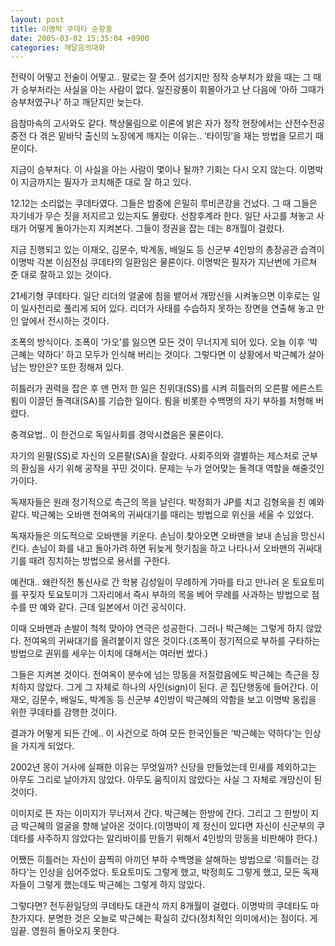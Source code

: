 ```yaml
---
layout: post
title: 이명박 쿠데타 순항중
date: 2005-03-02 15:35:04 +0900
categories: 깨달음의대화
---
```

전략이 어떻고 전술이 어떻고.. 말로는 잘 줏어 섬기지만 정작 승부처가 왔을 때는 그 때가 승부처라는 사실을 아는 사람이 없다. 일진광풍이 휘몰아가고 난 다음에 ‘아하 그때가 승부처였구나’ 하고 깨닫지만 늦는다.    
  
읍참마속의 고사와도 같다. 책상물림으로 이론에 밝은 자가 정작 현장에서는 산전수전공중전 다 겪은 밑바닥 출신의 노장에게 깨지는 이유는.. ‘타이밍’을 재는 방법을 모르기 때문이다.    
  
지금이 승부처다. 이 사실을 아는 사람이 몇이나 될까? 기회는 다시 오지 않는다. 이명박이 지금까지는 필자가 코치해준 대로 잘 하고 있다.    
  
12.12는 소리없는 쿠데타였다. 그들은 밤중에 은밀히 루비콘강을 건넜다. 그 때 그들은 자기네가 무슨 짓을 저지르고 있는지도 몰랐다. 선참후계라 한다. 일단 사고를 쳐놓고 사태가 어떻게 돌아가는지 지켜본다. 그들이 정권을 잡는 데는 8개월이 걸렸다.    
  
지금 진행되고 있는 이재오, 김문수, 박계동, 배일도 등 신군부 4인방의 총장공관 습격이 이명박 각본 이심전심 쿠데타의 일환임은 물론이다. 이명박은 필자가 지난번에 가르쳐 준 대로 잘하고 있는 것이다.    
  
21세기형 쿠데타다. 일단 리더의 얼굴에 침을 뱉어서 개망신을 시켜놓으면 이후로는 일이 일사천리로 풀리게 되어 있다. 리더가 사태를 수습하지 못하는 장면을 연출해 놓고 만인 앞에서 전시하는 것이다.    
  
조폭의 방식이다. 조폭이 ‘가오’를 잃으면 모든 것이 무너지게 되어 있다. 오늘 이후 ‘박근혜는 약하다’ 하고 모두가 인식해 버리는 것이다. 그렇다면 이 상황에서 박근혜가 살아남는 방안은? 또한 정해져 있다.    
  
히틀러가 권력을 잡은 후 맨 먼저 한 일은 친위대(SS)를 시켜 히틀러의 오른팔 에른스트 룀이 이끌던 돌격대(SA)를 기습한 일이다. 룀을 비롯한 수백명의 자기 부하를 처형해 버렸다.    
  
충격요법.. 이 한건으로 독일사회를 경악시켰음은 물론이다.    
  
자기의 왼팔(SS)로 자신의 오른팔(SA)을 잘랐다. 사회주의와 결별하는 제스처로 군부의 환심을 사기 위해 공작을 꾸민 것이다. 문제는 누가 얻어맞는 돌격대 역할을 해줄것인가이다.    
  
독재자들은 원래 정기적으로 측근의 목을 날린다. 박정희가 JP를 치고 김형욱을 친 예와 같다. 박근혜는 오바맨 전여옥의 귀싸대기를 때리는 방법으로 위신을 세울 수 있었다.    
  
독재자들은 의도적으로 오바맨을 키운다. 손님이 찾아오면 오바맨을 보내 손님을 망신시킨다. 손님이 화를 내고 돌아가려 하면 뒤늦게 헛기침을 하고 나타나서 오바맨의 귀싸대기를 때려 징치하는 방법으로 용서를 구한다. 
  
  
예컨대.. 왜란직전 통신사로 간 학봉 김성일이 무례하게 가마를 타고 만나러 온 토요토미를 꾸짖자 토요토미가 그자리에서 즉시 부하의 목을 베어 무례를 사과하는 방법으로 점수를 딴 예와 같다. 근데 일본에서 이건 공식이다.    
  
이때 오바맨과 손발이 척척 맞아야 연극은 성공한다. 그러나 박근혜는 그렇게 하지 않았다. 전여옥의 귀싸대기를 올려붙이지 않은 것이다.(조폭이 정기적으로 부하를 구타하는 방법으로 권위를 세우는 이치에 대해서는 여러번 썼다.)    
  
그들은 지켜본 것이다. 전여옥이 분수에 넘는 망동을 저질렀음에도 박근혜는 측근을 징치하지 않았다. 그게 그 자체로 하나의 사인(sign)이 된다. 곧 집단행동에 들어간다. 이재오, 김문수, 배일도, 박계동 등 신군부 4인방이 박근혜의 약함을 보고 이명박 옹립을 위한 쿠데타를 감행한 것이다.    
  
결과가 어떻게 되든 간에.. 이 사건으로 하여 모든 한국인들은 ‘박근혜는 약하다’는 인상을 가지게 되었다.    
  
2002년 몽이 거사에 실패한 이유는 무엇일까? 신당을 만들었는데 민새를 제외하고는 아무도 그리로 날아가지 않았다. 아무도 움직이지 않았다는 사실 그 자체로 개망신이 된 것이다.    
  
이미지로 뜬 자는 이미지가 무너져서 간다. 박근혜는 한방에 간다. 그리고 그 한방이 지금 박근혜의 얼굴을 향해 날아온 것이다.(이명박이 제 정신이 있다면 자신이 신군부의 쿠데타를 사주하지 않았다는 알리바이를 만들기 위해서 4인방의 망동을 비판해야 한다.)    
  
어쨌든 히틀러는 자신이 끔찍히 아끼던 부하 수백명을 살해하는 방법으로 ‘히틀러는 강하다’는 인상을 심어주었다. 토요토미도 그렇게 했고, 박정희도 그렇게 했고, 모든 독재자들이 그렇게 했는데도 박근혜는 그렇게 하지 않았다.    
  
그렇다면? 전두환일당의 쿠데타도 대관식 까지 8개월이 걸렸다. 이명박의 쿠데타도 마찬가지다. 분명한 것은 오늘로 박근혜는 확실히 갔다(정치적인 의미에서)는 점이다. 게임끝. 영원히 돌아오지 못한다.